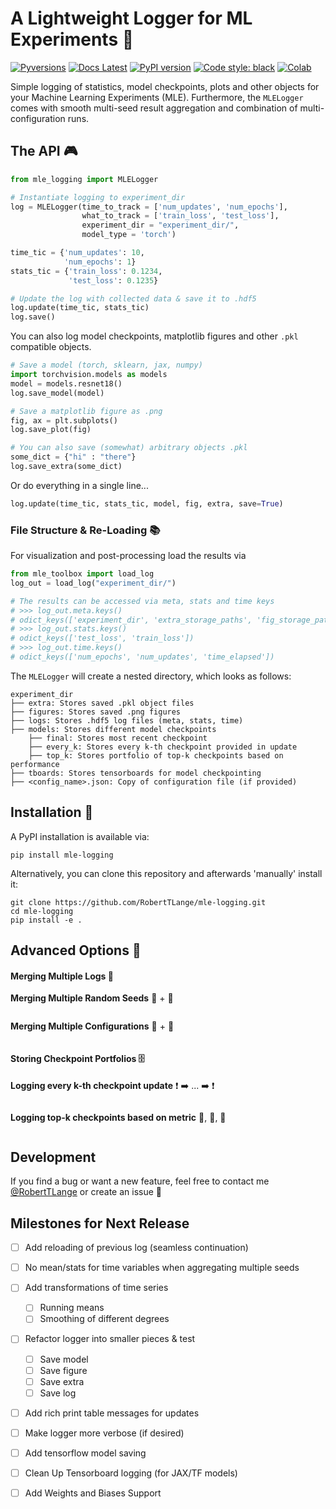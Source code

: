 # A Lightweight Logger for ML Experiments :book:
[![Pyversions](https://img.shields.io/pypi/pyversions/mle-logging.svg?style=flat-square)](https://pypi.python.org/pypi/mle-logging)
[![Docs Latest](https://img.shields.io/badge/docs-dev-blue.svg)](https://roberttlange.github.io/mle-toolbox/logging/mle_logging/)
[![PyPI version](https://badge.fury.io/py/mle-logging.svg)](https://badge.fury.io/py/mle-logging)
[![Code style: black](https://img.shields.io/badge/code%20style-black-000000.svg)](https://github.com/psf/black)
[![Colab](https://colab.research.google.com/assets/colab-badge.svg)](https://colab.research.google.com/github/RobertTLange/mle-logging/blob/main/examples/01_getting_started.ipynb)

Simple logging of statistics, model checkpoints, plots and other objects for your Machine Learning Experiments (MLE). Furthermore, the `MLELogger` comes with smooth multi-seed result aggregation and combination of multi-configuration runs.

## The API :video_game:

```python
from mle_logging import MLELogger

# Instantiate logging to experiment_dir
log = MLELogger(time_to_track = ['num_updates', 'num_epochs'],
                what_to_track = ['train_loss', 'test_loss'],
                experiment_dir = "experiment_dir/",
                model_type = 'torch')

time_tic = {'num_updates': 10,
            'num_epochs': 1}
stats_tic = {'train_loss': 0.1234,
             'test_loss': 0.1235}

# Update the log with collected data & save it to .hdf5
log.update(time_tic, stats_tic)
log.save()
```

You can also log model checkpoints, matplotlib figures and other `.pkl` compatible objects.

```python
# Save a model (torch, sklearn, jax, numpy)
import torchvision.models as models
model = models.resnet18()
log.save_model(model)

# Save a matplotlib figure as .png
fig, ax = plt.subplots()
log.save_plot(fig)

# You can also save (somewhat) arbitrary objects .pkl
some_dict = {"hi" : "there"}
log.save_extra(some_dict)
```


Or do everything in a single line...
```python
log.update(time_tic, stats_tic, model, fig, extra, save=True)
```

### File Structure & Re-Loading :books:

For visualization and post-processing load the results via
```python
from mle_toolbox import load_log
log_out = load_log("experiment_dir/")

# The results can be accessed via meta, stats and time keys
# >>> log_out.meta.keys()
# odict_keys(['experiment_dir', 'extra_storage_paths', 'fig_storage_paths', 'log_paths', 'model_ckpt', 'model_type'])
# >>> log_out.stats.keys()
# odict_keys(['test_loss', 'train_loss'])
# >>> log_out.time.keys()
# odict_keys(['num_epochs', 'num_updates', 'time_elapsed'])
```

The `MLELogger` will create a nested directory, which looks as follows:

```
experiment_dir
├── extra: Stores saved .pkl object files
├── figures: Stores saved .png figures
├── logs: Stores .hdf5 log files (meta, stats, time)
├── models: Stores different model checkpoints
    ├── final: Stores most recent checkpoint
    ├── every_k: Stores every k-th checkpoint provided in update
    ├── top_k: Stores portfolio of top-k checkpoints based on performance
├── tboards: Stores tensorboards for model checkpointing
├── <config_name>.json: Copy of configuration file (if provided)
```


## Installation :memo:

A PyPI installation is available via:

```
pip install mle-logging
```

Alternatively, you can clone this repository and afterwards 'manually' install it:

```
git clone https://github.com/RobertTLange/mle-logging.git
cd mle-logging
pip install -e .
```


## Advanced Options :mage:

#### Merging Multiple Logs :couple:

**Merging Multiple Random Seeds** :seedling: + :seedling:

```python
```

**Merging Multiple Configurations** :bookmark: + :bookmark:

```python
```

#### Storing Checkpoint Portfolios :file_cabinet:

**Logging every k-th checkpoint update** :exclamation: :arrow_right: ... :arrow_right: :exclamation:

```python
```

**Logging top-k checkpoints based on metric** :1st_place_medal:, :2nd_place_medal:, :3rd_place_medal:

```python
```

## Development

If you find a bug or want a new feature, feel free to contact me [@RobertTLange](https://twitter.com/RobertTLange) or create an issue :hugs:


## Milestones for Next Release
- [ ] Add reloading of previous log (seamless continuation)
- [ ] No mean/stats for time variables when aggregating multiple seeds

- [ ] Add transformations of time series
    - [ ] Running means
    - [ ] Smoothing of different degrees
- [ ] Refactor logger into smaller pieces & test
    - [ ] Save model
    - [ ] Save figure
    - [ ] Save extra
    - [ ] Save log
- [ ] Add rich print table messages for updates
- [ ] Make logger more verbose (if desired)
- [ ] Add tensorflow model saving
- [ ] Clean Up Tensorboard logging (for JAX/TF models)
- [ ] Add Weights and Biases Support
